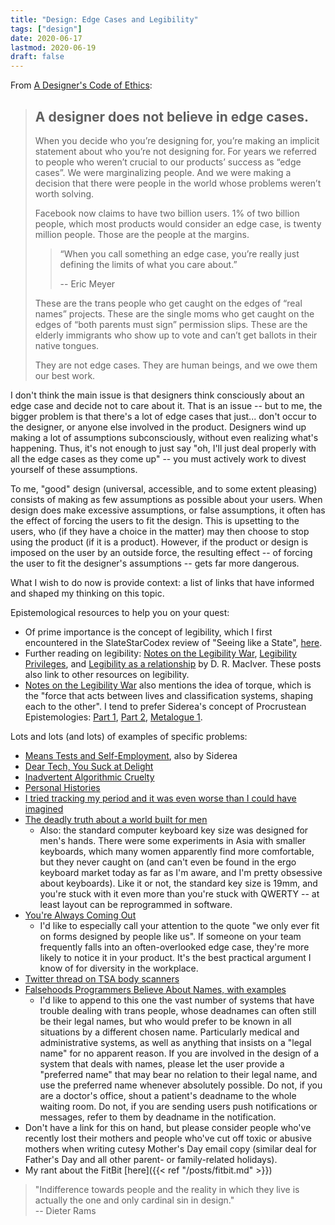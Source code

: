 ```yaml
---
title: "Design: Edge Cases and Legibility"
tags: ["design"]
date: 2020-06-17
lastmod: 2020-06-19
draft: false
---
```


From [A Designer's Code of Ethics](https://muledesign.com/2017/07/a-designers-code-of-ethics ):

> ## A designer does not believe in edge cases.
>
> When you decide who you’re designing for, you’re making an implicit statement about who you’re not designing for. For years we referred to people who weren’t crucial to our products’ success as “edge cases”. We were marginalizing people. And we were making a decision that there were people in the world whose problems weren’t worth solving.
>
> Facebook now claims to have two billion users. 1% of two billion people, which most products would consider an edge case, is twenty million people. Those are the people at the margins.
>
> > “When you call something an edge case, you’re really just defining the limits of what you care about.” 
> >
> > -- Eric Meyer
>
> These are the trans people who get caught on the edges of “real names” projects. These are the single moms who get caught on the edges of “both parents must sign” permission slips. These are the elderly immigrants who show up to vote and can’t get ballots in their native tongues.
>
> They are not edge cases. They are human beings, and we owe them our best work.

I don't think the main issue is that designers think consciously about an edge case and decide not to care about it.  That is an issue -- but to me, the bigger problem is that there's a lot of edge cases that just... don't occur to the designer, or anyone else involved in the product.  Designers wind up making a lot of assumptions subconsciously, without even realizing what's happening.  Thus, it's not enough to just say "oh, I'll just deal properly with all the edge cases as they come up" -- you must actively work to divest yourself of these assumptions.

To me, "good" design (universal, accessible, and to some extent pleasing) consists of making as few assumptions as possible about your users.  When design does make excessive assumptions, or false assumptions, it often has the effect of forcing the users to fit the design.  This is upsetting to the users, who (if they have a choice in the matter) may then choose to stop using the product (if it is a product).  However, if the product or design is imposed on the user by an outside force, the resulting effect -- of forcing the user to fit the designer's assumptions -- gets far more dangerous.

What I wish to do now is provide context: a list of links that have informed and shaped my thinking on this topic.

Epistemological resources to help you on your quest:

* Of prime importance is the concept of legibility, which I first encountered in the SlateStarCodex review of "Seeing like a State", [here](https://slatestarcodex.com/2017/03/16/book-review-seeing-like-a-state/ ).  
* Further reading on legibility: [Notes on the Legibility War](https://notebook.drmaciver.com/posts/2019-06-04-09:58.html ), [Legibility Privileges](https://notebook.drmaciver.com/posts/2020-02-23-09:37.html ), and [Legibility as a relationship](https://notebook.drmaciver.com/posts/2020-03-02-09:31.html ) by D. R. MacIver.  These posts also link to other resources on legibility.
* [Notes on the Legibility War](https://notebook.drmaciver.com/posts/2019-06-04-09:58.html ) also mentions the idea of torque, which is the "force that acts between lives and classification systems, shaping each to the other".  I tend to prefer Siderea's concept of Procrustean Epistemologies: [Part 1](https://siderea.dreamwidth.org/1540620.html ), [Part 2](https://siderea.dreamwidth.org/1541132.html ), [Metalogue 1](https://siderea.dreamwidth.org/1548040.html ).

Lots and lots (and lots) of examples of specific problems:

 * [Means Tests and Self-Employment](https://siderea.dreamwidth.org/1430601.html ), also by Siderea
 * [Dear Tech, You Suck at Delight](https://medium.com/talking-microcopy-writing-ux/dear-tech-you-suck-at-delight-86382d101575 )
 * [Inadvertent Algorithmic Cruelty](http://meyerweb.com/eric/thoughts/2014/12/24/inadvertent-algorithmic-cruelty/ )
 * [Personal Histories](http://www.sarawb.com/2015/01/13/personal-histories/ )
 * [I tried tracking my period and it was even worse than I could have imagined](https://medium.com/@maggied/i-tried-tracking-my-period-and-it-was-even-worse-than-i-could-have-imagined-bb46f869f45 )
 * [The deadly truth about a world built for men](https://www.theguardian.com/lifeandstyle/2019/feb/23/truth-world-built-for-men-car-crashes )
    * Also: the standard computer keyboard key size was designed for men's hands.  There were some experiments in Asia with smaller keyboards, which many women apparently find more comfortable, but they never caught on (and can't even be found in the ergo keyboard market today as far as I'm aware, and I'm pretty obsessive about keyboards).  Like it or not, the standard key size is 19mm, and you're stuck with it even more than you're stuck with QWERTY -- at least layout can be reprogrammed in software.  
 * [You're Always Coming Out](https://thefourthvine.tumblr.com/post/81447259791/youre-always-coming-out )
    * I'd like to especially call your attention to the quote "we only ever fit on forms designed by people like us".  If someone on your team frequently falls into an often-overlooked edge case, they're more likely to notice it in your product.  It's the best practical argument I know of for diversity in the workplace.
 * [Twitter thread on TSA body scanners](https://twitter.com/DataPup_/status/1118516662305685504 )
 * [Falsehoods Programmers Believe About Names, with examples](https://shinesolutions.com/2018/01/08/falsehoods-programmers-believe-about-names-with-examples/ )
    * I'd like to append to this one the vast number of systems that have trouble dealing with trans people, whose deadnames can often still be their legal names, but who would prefer to be known in all situations by a different chosen name.  Particularly medical and administrative systems, as well as anything that insists on a "legal name" for no apparent reason.  If you are involved in the design of a system that deals with names, please let the user provide a "preferred name" that may bear no relation to their legal name, and use the preferred name whenever absolutely possible.  Do not, if you are a doctor's office, shout a patient's deadname to the whole waiting room.  Do not, if you are sending users push notifications or messages, refer to them by deadname in the notification.
 * Don't have a link for this on hand, but please consider people who've recently lost their mothers and people who've cut off toxic or abusive mothers when writing cutesy Mother's Day email copy (similar deal for Father's Day and all other parent- or family-related holidays).
 * My rant about the FitBit [here]({{< ref "/posts/fitbit.md" >}})

> "Indifference towards people and the reality in which they live is actually the one and only cardinal sin in design."  
> -- Dieter Rams


